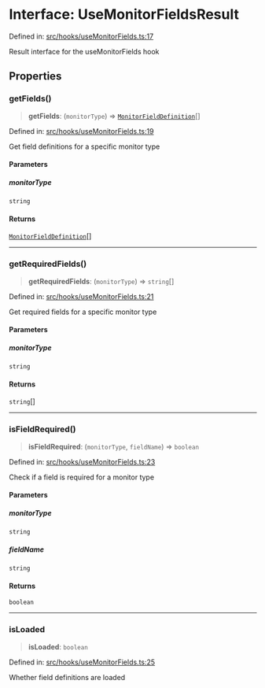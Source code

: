 # Interface: UseMonitorFieldsResult

Defined in: [src/hooks/useMonitorFields.ts:17](https://github.com/Nick2bad4u/Uptime-Watcher/blob/dca5483e793478722cd3e6e125cafcec5fc771f0/src/hooks/useMonitorFields.ts#L17)

Result interface for the useMonitorFields hook

## Properties

### getFields()

> **getFields**: (`monitorType`) => [`MonitorFieldDefinition`](../../../../shared/types/interfaces/MonitorFieldDefinition.md)[]

Defined in: [src/hooks/useMonitorFields.ts:19](https://github.com/Nick2bad4u/Uptime-Watcher/blob/dca5483e793478722cd3e6e125cafcec5fc771f0/src/hooks/useMonitorFields.ts#L19)

Get field definitions for a specific monitor type

#### Parameters

##### monitorType

`string`

#### Returns

[`MonitorFieldDefinition`](../../../../shared/types/interfaces/MonitorFieldDefinition.md)[]

***

### getRequiredFields()

> **getRequiredFields**: (`monitorType`) => `string`[]

Defined in: [src/hooks/useMonitorFields.ts:21](https://github.com/Nick2bad4u/Uptime-Watcher/blob/dca5483e793478722cd3e6e125cafcec5fc771f0/src/hooks/useMonitorFields.ts#L21)

Get required fields for a specific monitor type

#### Parameters

##### monitorType

`string`

#### Returns

`string`[]

***

### isFieldRequired()

> **isFieldRequired**: (`monitorType`, `fieldName`) => `boolean`

Defined in: [src/hooks/useMonitorFields.ts:23](https://github.com/Nick2bad4u/Uptime-Watcher/blob/dca5483e793478722cd3e6e125cafcec5fc771f0/src/hooks/useMonitorFields.ts#L23)

Check if a field is required for a monitor type

#### Parameters

##### monitorType

`string`

##### fieldName

`string`

#### Returns

`boolean`

***

### isLoaded

> **isLoaded**: `boolean`

Defined in: [src/hooks/useMonitorFields.ts:25](https://github.com/Nick2bad4u/Uptime-Watcher/blob/dca5483e793478722cd3e6e125cafcec5fc771f0/src/hooks/useMonitorFields.ts#L25)

Whether field definitions are loaded
